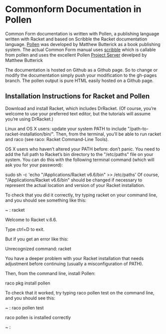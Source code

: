 
# Commonform Documentation in Pollen

Common Form documentation is written with Pollen, a publishing language written with Racket and based on Scribble the Racket documentation language. [Pollen](http://docs.racket-lang.org/pollen/) was developed by Matthew Butterick as a book publishing system. The actual Common Form manual uses [scribble](https://docs.racket-lang.org/scribble/) which is callable from pollen and uses the excellent Pollen [Project Server](http://docs.racket-lang.org/pollen/first-tutorial.html) develped by Matthew Butterick 

The documentation is hosted on Github as a Github page. So to change or modify the documentation simply push your modification to the gh-pages branch. The pollen output is pure HTML easily hosted on a Github page.  


## Installation Instructions for Racket and Pollen

Download and install Racket, which includes DrRacket. (Of course, you’re welcome to use your preferred text editor, but the tutorials will assume you’re using DrRacket.)

Linux and OS X users: update your system PATH to include "/path-to-racket-installation/bin/". Then, from the terminal, you’ll be able to run racket and raco (see raco: Racket Command-Line Tools).

OS X users who haven’t altered your PATH before: don’t panic. You need to add the full path to Racket’s bin directory to the "/etc/paths" file on your system. You can do this with the following terminal command (which will ask you for your password):

sudo sh -c 'echo "/Applications/Racket v6.6/bin" >> /etc/paths'
Of course, "/Applications/Racket v6.6/bin" should be changed if necessary to represent the actual location and version of your Racket installation.

To check that you did it correctly, try typing racket on your command line, and you should see something like this:

~ : racket

Welcome to Racket v.6.6.

>

Type ctrl+D to exit.

But if you get an error like this:

Unrecognized command: racket

You have a deeper problem with your Racket installation that needs adjustment before continuing (usually a misconfiguration of PATH).

Then, from the command line, install Pollen:

raco pkg install pollen

To check that it worked, try typing raco pollen test on the command line, and you should see this:
  
  ~ : raco pollen test

raco pollen is installed correctly

~ :



